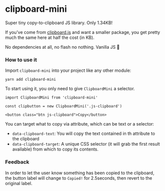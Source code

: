 # clipboard-mini
Super tiny copy-to-clipboard JS library. Only 1.34KB!

If you've come from [clipboard.js](https://clipboardjs.com/) and want a smaller package, you get pretty much the same here at half the cost (in KB).

No dependencies at all, no flash no nothing. Vanilla JS 🚀

### How to use it

Import `clipboard-mini` into your project like any other module:

```
yarn add clipboard-mini
```

To start using it, you only need to give `ClipboardMini` a selector.

```
import ClipboardMini from 'clipboard-mini'

const clipbutton = new ClipboardMini('.js-clipboard')

<button class="btn js-clipboard">Copy</button>
```

You can target what to copy via attribute, which can be text or a selector:
- `data-clipboard-text`: You will copy the text contained in th attribute to the clipboard
- `data-clipboard-target`: A unique CSS selector (it will grab the first result available) from which to copy its contents.


### Feedback

In order to let the user know something has been copied to the clipboard, the button label will change to `Copied!` for 2.5seconds, then revert to the original label.